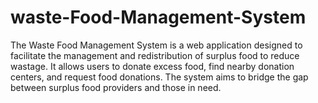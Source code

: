 # waste-Food-Management-System
The Waste Food Management System is a web application designed to facilitate the management and redistribution of surplus food to reduce wastage. It allows users to donate excess food, find nearby donation centers, and request food donations. The system aims to bridge the gap between surplus food providers and those in need.
